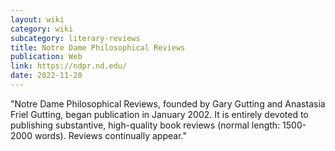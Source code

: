 ```yaml
---
layout: wiki
category: wiki
subcategory: literary-reviews
title: Notre Dame Philosophical Reviews
publication: Web
link: https://ndpr.nd.edu/
date: 2022-11-20
---
```


"Notre Dame Philosophical Reviews, founded by Gary Gutting and Anastasia Friel Gutting, began publication in January 2002. It is entirely devoted to publishing substantive, high-quality book reviews (normal length: 1500-2000 words). Reviews continually appear."
